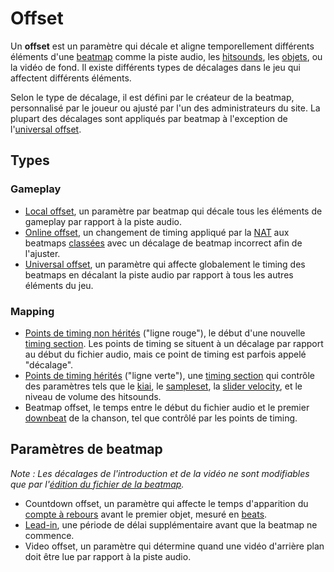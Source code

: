# Offset

Un **offset** est un paramètre qui décale et aligne temporellement différents éléments d'une [beatmap](/wiki/Beatmap) comme la piste audio, les [hitsounds](/wiki/Beatmapping/Hitsound), les [objets](/wiki/Gameplay/Hit_object), ou la vidéo de fond. Il existe différents types de décalages dans le jeu qui affectent différents éléments.

Selon le type de décalage, il est défini par le créateur de la beatmap, personnalisé par le joueur ou ajusté par l'un des administrateurs du site. La plupart des décalages sont appliqués par beatmap à l'exception de l'[universal offset](#gameplay).

## Types

### Gameplay

- [Local offset](/wiki/Offset/Local_offset), un paramètre par beatmap qui décale tous les éléments de gameplay par rapport à la piste audio.
- [Online offset](/wiki/Offset/Online_offset), un changement de timing appliqué par la [NAT](/wiki/People/Nomination_Assessment_Team) aux beatmaps [classées](/wiki/Beatmap/Category#classée) avec un décalage de beatmap incorrect afin de l'ajuster.
- [Universal offset](/wiki/Offset/Universal_offset), un paramètre qui affecte globalement le timing des beatmaps en décalant la piste audio par rapport à tous les autres éléments du jeu.

### Mapping

- [Points de timing non hérités](/wiki/Client/Beatmap_editor/Timing#uninherited-timing-point) ("ligne rouge"), le début d'une nouvelle [timing section](/wiki/Client/Beatmap_editor/Timing). Les points de timing se situent à un décalage par rapport au début du fichier audio, mais ce point de timing est parfois appelé "décalage".
- [Points de timing hérités](/wiki/Client/Beatmap_editor/Timing#inherited-timing-point) ("ligne verte"), une [timing section](/wiki/Client/Beatmap_editor/Timing) qui contrôle des paramètres tels que le [kiai](/wiki/Gameplay/Kiai_time), le [sampleset](/wiki/Beatmapping/Sampleset), la [slider velocity](/wiki/Gameplay/Hit_object/Slider/Slider_velocity), et le niveau de volume des hitsounds.
- Beatmap offset, le temps entre le début du fichier audio et le premier [downbeat](/wiki/Music_theory/Downbeat) de la chanson, tel que contrôlé par les points de timing.

## Paramètres de beatmap

*Note : Les décalages de l'introduction et de la vidéo ne sont modifiables que par l'[édition du fichier de la beatmap](/wiki/Client/File_formats/osu_(file_format)).*

- Countdown offset, un paramètre qui affecte le temps d'apparition du [compte à rebours](/wiki/Beatmap/Countdown) avant le premier objet, mesuré en [beats](/wiki/Music_theory/Beat).
- [Lead-in](/wiki/Beatmap/Lead-in_time), une période de délai supplémentaire avant que la beatmap ne commence.
- Video offset, un paramètre qui détermine quand une vidéo d'arrière plan doit être lue par rapport à la piste audio.
